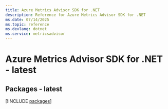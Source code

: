 ```yaml
---
title: Azure Metrics Advisor SDK for .NET
description: Reference for Azure Metrics Advisor SDK for .NET
ms.date: 07/14/2025
ms.topic: reference
ms.devlang: dotnet
ms.service: metricsadvisor
---
```

# Azure Metrics Advisor SDK for .NET - latest
## Packages - latest
[!INCLUDE [packages](metrics-advisor-index.md)]